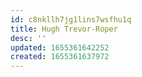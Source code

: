 ```yaml
---
id: c8nkllh7jg1lins7wsfhu1q
title: Hugh Trevor-Roper
desc: ''
updated: 1655361642252
created: 1655361637972
---
```


